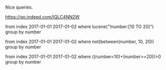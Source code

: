 Nice queries.

https://go.indeed.com/IQLC4NN2W

from index 2017-01-01 2017-01-02
where lucene("!number:[10 TO 20]")
group by number 

from index 2017-01-01 2017-01-02
where not(between(number, 10, 20))
group by number

from index 2017-01-01 2017-01-02
where ((number<10)+(number>=20))>0
group by number
